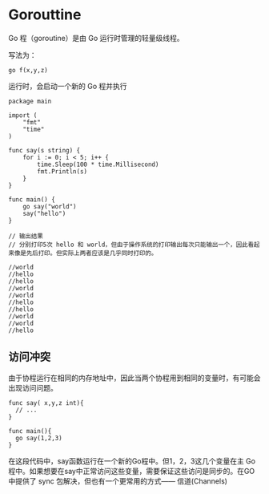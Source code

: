 # Gorouttine

Go 程（goroutine）是由 Go 运行时管理的轻量级线程。

写法为：

```
go f(x,y,z)
```

运行时，会启动一个新的 Go 程并执行

```
package main

import (
	"fmt"
	"time"
)

func say(s string) {
	for i := 0; i < 5; i++ {
		time.Sleep(100 * time.Millisecond)
		fmt.Println(s)
	}
}

func main() {
	go say("world")
	say("hello")
}

// 输出结果
// 分别打印5次 hello 和 world，但由于操作系统的打印输出每次只能输出一个，因此看起来像是先后打印。但实际上两者应该是几乎同时打印的。

//world
//hello
//hello
//world
//world
//hello
//hello
//world
//world
//hello
```

## 访问冲突
由于协程运行在相同的内存地址中，因此当两个协程用到相同的变量时，有可能会出现访问问题。
```
func say( x,y,z int){
  // ...
}

func main(){
  go say(1,2,3)
}
```
在这段代码中，say函数运行在一个新的Go程中。但1，2，3这几个变量在主 Go 程中。如果想要在say中正常访问这些变量，需要保证这些访问是同步的。在GO中提供了 sync 包解决，但也有一个更常用的方式—— 信道(Channels)